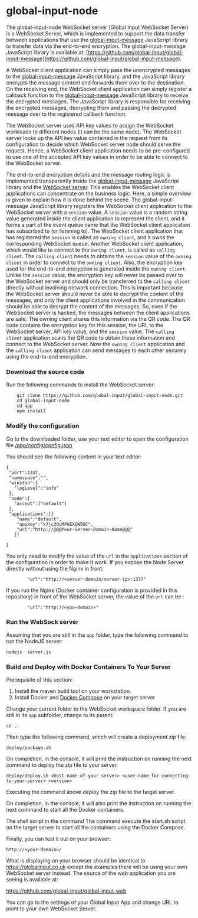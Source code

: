 # global-input-node
The global-input-node WebSocket server (Global Input WebSocket Server) is a WebSocket Server, which is implemented to support the data transfer between applications that use the [global-input-message](https://github.com/global-input/global-input-message) JavaScript library to transfer data via the end-to-end encryption. The global-input-message JavaScript library is available at:
[https://github.com/global-input/global-input-message](https://github.com/global-input/global-input-message).

A WebSocket client application can simply pass the unencrypted messages to the [global-input-message](https://github.com/global-input/global-input-message) JavaScript library, and the JavaScript library encrypts the message content and forwards them over to the destination. On the receiving end, the WebSocket client application can simply register a callback function to the [global-input-message](https://github.com/global-input/global-input-message) JavaScript library to receive the decrypted messages. The JavaScript library is responsible for receiving the encrypted messages, decrypting them and passing the decrypted message over to the registered callback function.

The WebSocket server uses API key values to assign the WebSocket workloads to different nodes (it can be the same node). The WebSocket server looks up the API key value contained in the request from its configuration to decide which WebSocket server node should serve the request. Hence, a WebSocket client application needs to be pre-configured to use one of the accepted API key values in order to be able to connect to the WebSocket server.

The end-to-end encryption details and the message routing logic is implemented transparently inside the [global-input-message](https://github.com/global-input/global-input-message) JavaScript library and the [WebSocket server](https://github.com/global-input/global-input-node).  This enables the WebSocket client applications can concentrate on the business logic. Here, a simple overview is given to explain how it is done behind the scene. The global-input-message JavaScript library registers the WebSocket client application to the WebSocket server with a  ```session``` value. A ```session``` value is a random string value generated inside the client application to represent the client, and it forms a part of the event queue name that the WebSocket client application has subscribed to (or listening to). The WebSocket client application that has registered the ```session``` is called as ```owning client```, and it owns the corresponding WebSocket queue. Another WebSocket client application, which would like to connect to the ```owning client```, is called as ```calling client```. The ```calling client``` needs to obtains the ```session``` value of the ```owning client``` in order to connect to the ```owning client```. Also, the encryption key used for the end-to-end encryption is generated inside the ```owning client```. Unlike the ```session``` value, the encryption key will never be passed over to the WebSocket server and should only be transferred to the ```calling client``` directly without involving network connection. This is important because the WebSocket server should never be able to decrypt the content of the messages, and only the client applications involved in the communication should be able to decrypt the content of the messages. So, even if the WebSocket server is hacked, the messages between the client applications are safe. The owning client shares this information via the QR code. The QR code contains the encryption key for this session, the URL to the WebSocket server, API key value, and the ```session``` value. The ```calling client``` application scans the QR code to obtain these information and connect to the WebSocket server.   Now the ```owning client``` application and the ```calling client``` application can send messages to each other securely using the end-to-end encryption.

### Download the source code
Run the following commands to install the WebSocket server:
```shell
    git clone https://github.com/global-input/global-input-node.git
    cd global-input-node
    cd app
    npm install
```

### Modify the configuration
Go to the downloaded folder, use your text editor to open the configuration file
    [/app/config/config.json](https://github.com/global-input/global-input-node/blob/master/app/config/config.json)


You should see the following content in your text editor:
```
{
 "port":1337,
 "namespace":"",
 "winston":{
   "logLevel":"info"
 },
 "node":{
   "accept":["default"]
 },
 "applications":[{
    "name":"default",
    "apikey":"k7jc3QcMPKEXGW5UC",
    "url":"http://@@@Your-Server-Domain-Name@@@"
   }]

}

```
You only need to modify the value of the ```url``` in the ```applications``` section of the configuration in order to make it work. If you expose the Node Server directly without using the Nginx in front:
```
        "url":"http://<server-domain/server-ip>:1337"
```
If you run the Nginx (Docker container configuration is provided in this repository) in front of the WebSocket server, the value of the ```url``` can be :
```
        "url":"http://<you-domain>"
```

### Run the WebSock server
Assuming that you are still in the ```app``` folder, type the following command to run the NodeJS server:
```
nodejs  server.js
```

### Build and Deploy with Docker Containers To Your Server
Prerequisite of this section:
1. Install the maven build tool on your workstation.
2. Install Docker and [Docker Compose](https://docs.docker.com/compose/install/) on your target server

Change your current folder to the WebSocket workspace folder. If you are still in its ```app``` subfolder, change to its parent:
```
cd ..
```
Then type the following command, which will create a deployment zip file:
```
deploy/package.sh
```

On completion, in the console, it will print the instruction on running the next command to deploy the zip file to your server.

```
deploy/deploy.sh <host-name-of-your-server> <user-name-for-connecting-to-your-server> <version>
```
Executing the command above deploy the zip file to the target server.

On completion, in the console, it will also print the instruction on running the next command to start all the Docker containers.

The shell script in the command The command execute the start.sh script on the target server to start all the containers using the Docker Compose.


Finally, you can test it out on your browser:

```
http://<your-domain>/
```

What is displaying on your browser should be identical to https://globalinput.co.uk except the examples there will be using your own WebSocket server instead. The source of the web application you are seeing is available at:

https://github.com/global-input/global-input-web


You can go to the settings of your Global Input App and change URL to point to your own WebSocket Server.
